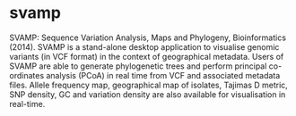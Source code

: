 svamp
=====

SVAMP: Sequence Variation Analysis, Maps and Phylogeny, Bioinformatics (2014).
SVAMP is a stand-alone desktop application to visualise genomic variants (in VCF format) in the context of geographical metadata.
Users of SVAMP are able to generate phylogenetic trees and perform principal co-ordinates analysis (PCoA) in real time from VCF and associated metadata files.
Allele frequency map, geographical map of isolates, Tajimas D metric, SNP density, GC and variation density are also available for visualisation in real-time.
